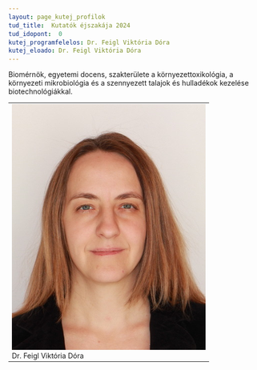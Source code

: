 ```yaml
---
layout: page_kutej_profilok
tud_title:  Kutatók éjszakája 2024
tud_idopont:  0
kutej_programfelelos: Dr. Feigl Viktória Dóra
kutej_eloado: Dr. Feigl Viktória Dóra
---
```


Biomérnök, egyetemi docens, szakterülete a környezettoxikológia, a környezeti mikrobiológia és a szennyezett talajok és hulladékok kezelése biotechnológiákkal.

<table class="picture">
<tr>
<td>

<div class="gallery">
    <img src="images/Feigl_Viktoria.JPG" max-width="250" max-height="200">
  <div class="desc"> Dr. Feigl Viktória Dóra</div>
</div>

</td>
</tr>
</table>
